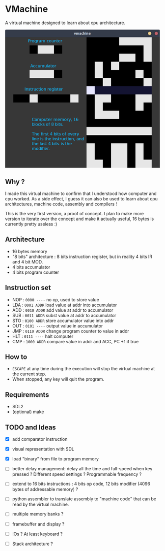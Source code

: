 # VMachine

A virtual machine designed to learn about cpu architecture.

![Image showing the program in action](./img/vmachine.png "VMachine running !")

## Why ?

I made this virtual machine to confirm that I understood how computer and cpu worked.
As a side effect, I guess it can also be used to learn about cpu architectures, machine code, assembly and compilers !

This is the very first version, a proof of concept. I plan to make more version to iterate over the concept and make it actually useful, 16 bytes is currently pretty useless :)

## Architecture

- 16 bytes memory
- "8 bits" architecture : 8 bits instruction register, but in reality 4 bits IR and 4 bit MOD.
- 4 bits accumulator
- 4 bits program counter

## Instruction set

- NOP : ```0000 ----``` no op, used to store value
- LDA : ```0001 ADDR``` load value at addr into accumulator
- ADD : ```0010 ADDR``` add value at addr to accumulator
- SUB : ```0011 ADDR``` subst value at addr to accumulator
- STO : ```0100 ADDR``` store accumulator value into addr
- OUT : ```0101 ----``` output value in accumulator
- JMP : ```0110 ADDR``` change program counter to value in addr
- HLT : ```0111 ----``` halt computer
- CMP : ```1000 ADDR``` compare value in addr and ACC, PC +1 if true

## How to

- ```ESCAPE``` at any time during the execution will stop the virtual machine at the current step.
- When stopped, any key will quit the program.

## Requirements

- SDL2
- (optional) make

## TODO and Ideas

- [x] add comparator instruction
- [x] visual representation with SDL
- [x] load "binary" from file to program memory
- [ ] better delay management: delay all the time and full-speed when key pressed ? Different speed settings ? Programmable frequency ?
- [ ] extend to 16 bits instructions : 4 bits op code, 12 bits modifier (4096 bytes of addressable memory) ?
- [ ] python assembler to translate assembly to "machine code" that can be read by the virtual machine.
- [ ] multiple memory banks ?
- [ ] framebuffer and display ?
- [ ] IOs ? At least keyboard ?
- [ ] Stack architecture ?

